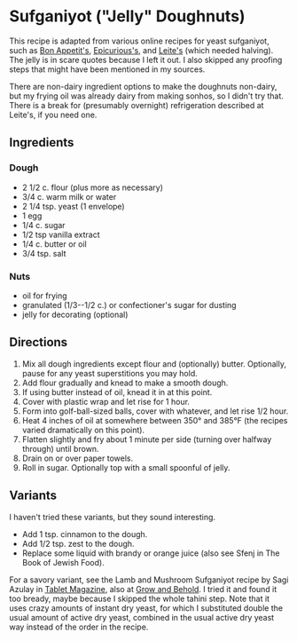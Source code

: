 # Sufganiyot ("Jelly" Doughnuts)

This recipe is adapted from various online recipes for yeast sufganiyot, such as [Bon Appetit's](http://www.bonappetit.com/recipe/strawberry-sufganiyot), [Epicurious's](http://www.epicurious.com/recipes/food/views/sufganiyot-40003), and [Leite's](http://leitesculinaria.com/60367/recipes-hanukkah-jelly-doughnuts-sufganiyot.html) (which needed halving).  The jelly is in scare quotes because I left it out.  I also skipped any proofing steps that might have been mentioned in my sources.

There are non-dairy ingredient options to make the doughnuts non-dairy, but my frying oil was already dairy from making sonhos, so I didn't try that.  There is a break for (presumably overnight) refrigeration described at Leite's, if you need one.

## Ingredients

### Dough

* 2 1/2 c. flour (plus more as necessary)
* 3/4 c. warm milk or water
* 2 1/4 tsp. yeast (1 envelope)
* 1 egg
* 1/4 c. sugar
* 1/2 tsp vanilla extract
* 1/4 c. butter or oil
* 3/4 tsp. salt

### Nuts

* oil for frying
* granulated (1/3--1/2 c.) or confectioner's sugar for dusting
* jelly for decorating (optional)

## Directions

1. Mix all dough ingredients except flour and (optionally) butter.  Optionally, pause for any yeast superstitions you may hold.
2. Add flour gradually and knead to make a smooth dough.
3. If using butter instead of oil, knead it in at this point.
4. Cover with plastic wrap and let rise for 1 hour.
5. Form into golf-ball-sized balls, cover with whatever, and let rise 1/2 hour.
6. Heat 4 inches of oil at somewhere between 350° and 385°F (the recipes varied dramatically on this point).
6. Flatten slightly and fry about 1 minute per side (turning over halfway through) until brown.
7. Drain on or over paper towels.
8. Roll in sugar.  Optionally top with a small spoonful of jelly.


## Variants

I haven't tried these variants, but they sound interesting.

* Add 1 tsp. cinnamon to the dough.
* Add 1/2 tsp. zest to the dough.
* Replace some liquid with brandy or orange juice (also see Sfenj in The Book of Jewish Food).

For a savory variant, see the Lamb and Mushroom Sufganiyot recipe by Sagi Azulay in [Tablet Magazine](https://www.tabletmag.com/recipes-2/219522/lamb-and-mushroom-sufganiyot), also at [Grow and Behold](https://blog.growandbehold.com/recipes/lamb-and-mushroom-sufganiyot/).  I tried it and found it too bready, maybe because I skipped the whole tahini step.  Note that it uses crazy amounts of instant dry yeast, for which I substituted double the usual amount of active dry yeast, combined in the usual active dry yeast way instead of the order in the recipe.
